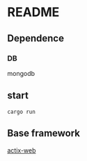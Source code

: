 # README

## Dependence

### DB

mongodb

## start

```
cargo run
```


## Base framework

[actix-web](https://actix.rs/)

